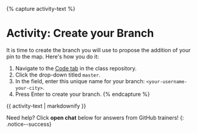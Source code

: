{% capture activity-text %}
# Activity: Create your Branch

It is time to create the branch you will use to propose the addition of your pin to the map. Here's how you do it:

1. Navigate to the <a href="https://github.com/githubschool/open-enrollment-classes-introduction-to-github/" target="_blank">Code tab</a> in the class repository.
2. Click the drop-down titled `master`.
3. In the field, enter this unique name for your branch: `<your-username-your-city>`.
4. Press Enter to create your branch.
{% endcapture %}

<div class="notice--warning">
  {{ activity-text | markdownify }}
</div>

Need help? Click **open chat** below for answers from GitHub trainers!
{: .notice--success}
